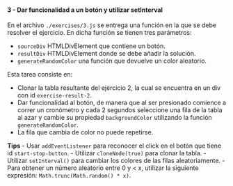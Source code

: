 #### 3 - Dar funcionalidad a un botón y utilizar setInterval

En el archivo `./exercises/3.js` se entrega una función en la que se debe resolver el ejercicio. En dicha función se tienen tres parámetros:
- `sourceDiv` HTMLDivElement que contiene un botón.
- `resultDiv` HTMLDivElement donde se debe añadir la solución.
- `generateRandomColor` una función que devuelve un color aleatorio.

Esta tarea consiste en:
- Clonar la tabla resultante del ejercicio 2, la cual se encuentra en un div con id `exercise-result-2`.
- Dar funcionalidad al botón, de manera que al ser presionado comience a correr un cronómetro y cada 2 segundos seleccione una fila
de la tabla al azar y cambie su propiedad `backgroundColor` utilizando la función `generateRandomColor`.
- La fila que cambia de color no puede repetirse.

**Tips**
    - Usar `addEventListener` para reconocer el click en el botón que tiene id `start-stop-button`.
    - Utilizar `cloneNode(true)` para clonar la tabla.
    - Utilizar `setInterval()` para cambiar los colores de las filas aleatoriamente.
    - Para obtener un número aleatorio entre 0 y < x, utilizar la siguiente expresión: `Math.trunc(Math.random() * x)`.
